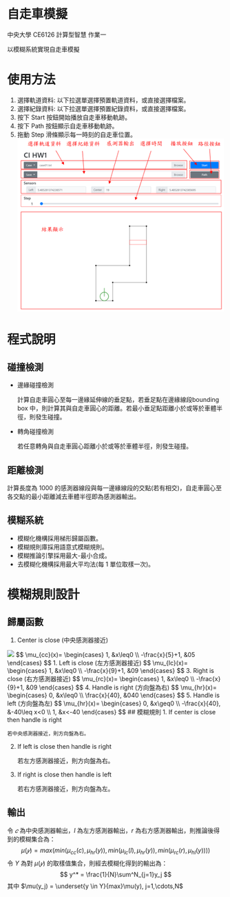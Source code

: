 # 自走車模擬
中央大學 CE6126 計算型智慧 作業一

以模糊系統實現自走車模擬

# 使用方法
1. 選擇軌道資料: 以下拉選單選擇預置軌道資料，或直接選擇檔案。
2. 選擇紀錄資料: 以下拉選單選擇預置紀錄資料，或直接選擇檔案。
3. 按下 Start 按鈕開始播放自走車移動軌跡。
4. 按下 Path 按鈕顯示自走車移動軌跡。
5. 拖動 Step 滑條顯示每一時刻的自走車位置。
![程式介面說明](img/img1.png)

# 程式說明
## 碰撞檢測
+ 邊緣碰撞檢測

    計算自走車圓心至每一邊緣延伸線的垂足點，若垂足點在邊緣線段bounding box 中，則計算其與自走車圓心的距離。若最小垂足點距離小於或等於車體半徑，則發生碰撞。

+ 轉角碰撞檢測
   
   若任意轉角與自走車圓心距離小於或等於車體半徑，則發生碰撞。

## 距離檢測
計算長度為 1000 的感測器線段與每一邊緣線段的交點(若有相交)，自走車圓心至各交點的最小距離減去車體半徑即為感測器輸出。

## 模糊系統
+ 模糊化機構採用梯形歸屬函數。
+ 模糊規則庫採用語意式模糊規則。
+ 模糊推論引擎採用最大-最小合成。
+ 去模糊化機構採用最大平均法(每 1 單位取樣一次)。

# 模糊規則設計
## 歸屬函數
1. Center is close (中央感測器接近)
<img src="http://latex.codecogs.com/gif.latex?\frac{\partial J}{\partial \theta_k^{(j)}}=\sum_{i:r(i,j)=1}{\big((\theta^{(j)})^Tx^{(i)}-y^{(i,j)}\big)x_k^{(i)}}+\lambda \theta_k^{(j)}" />
$$
\mu_{cc}(x)=
\begin{cases}
1, &x\leq0 \\
-\frac{x}{5}+1, &0<x\leq5 \\
0, &x>5
\end{cases}
$$
1. Left is close (左方感測器接近)
$$
\mu_{lc}(x)=
\begin{cases}
1, &x\leq0 \\
-\frac{x}{9}+1, &0<x\leq9 \\
0, &x>9
\end{cases}
$$
3. Right is close (右方感測器接近)
$$
\mu_{rc}(x)=
\begin{cases}
1, &x\leq0 \\
-\frac{x}{9}+1, &0<x\leq9 \\
0, &x>9
\end{cases}
$$
4. Handle is right (方向盤為右)
$$
\mu_{hr}(x)=
\begin{cases}
0, &x\leq0 \\
\frac{x}{40}, &0<x\leq40 \\
1, &x>40
\end{cases}
$$
5. Handle is left (方向盤為左)
$$
\mu_{hr}(x)=
\begin{cases}
0, &x\geq0 \\
-\frac{x}{40}, &-40\leq x<0 \\
1, &x<-40
\end{cases}
$$
## 模糊規則
1. If center is close then handle is right

    若中央感測器接近，則方向盤為右。
2. If left is close then handle is right

    若左方感測器接近，則方向盤為右。
3. If right is close then handle is left

    若右方感測器接近，則方向盤為左。
## 輸出
令 $𝑐$ 為中央感測器輸出，$l$ 為左方感測器輸出，$r$ 為右方感測器輸出，則推論後得到的模糊集合為：
$$
\mu(𝑦) = max(min(\mu_{cc}(c), \mu_{hr}(y)), min(\mu_{lc}(l), \mu_{hr}(y)), min(\mu_{rc}(r), \mu_{hl}(y))))
$$
令 $Y$ 為對 $\mu(𝑦)$ 的取樣值集合，則經去模糊化得到的輸出為：
$$
y^* = \frac{1}{N}\sum^N_{j=1}y_j
$$
其中 $\mu(y_j) = \underset{y \in Y}{max}\mu(y), j=1,\cdots,N$